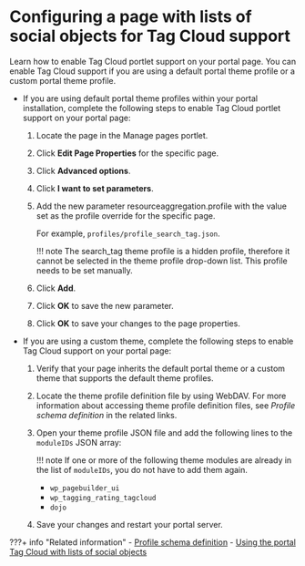 # Configuring a page with lists of social objects for Tag Cloud support

Learn how to enable Tag Cloud portlet support on your portal page. You can enable Tag Cloud support if you are using a default portal theme profile or a custom portal theme profile.

-   If you are using default portal theme profiles within your portal installation, complete the following steps to enable Tag Cloud portlet support on your portal page:

    1.  Locate the page in the Manage pages portlet.

    2.  Click **Edit Page Properties** for the specific page.

    3.  Click **Advanced options**.

    4.  Click **I want to set parameters**.

    5.  Add the new parameter resourceaggregation.profile with the value set as the profile override for the specific page.

        For example, `profiles/profile_search_tag.json`.

        !!! note
            The search\_tag theme profile is a hidden profile, therefore it cannot be selected in the theme profile drop-down list. This profile needs to be set manually.

    6.  Click **Add**.

    7.  Click **OK** to save the new parameter.

    8.  Click **OK** to save your changes to the page properties.

-   If you are using a custom theme, complete the following steps to enable Tag Cloud support on your portal page:

    1.  Verify that your page inherits the default portal theme or a custom theme that supports the default theme profiles.

    2.  Locate the theme profile definition file by using WebDAV. For more information about accessing theme profile definition files, see *Profile schema definition* in the related links.

    3.  Open your theme profile JSON file and add the following lines to the `moduleIDs` JSON array:

        !!! note 
            If one or more of the following theme modules are already in the list of `moduleIDs`, you do not have to add them again.

        -   `wp_pagebuilder_ui`
        -   `wp_tagging_rating_tagcloud`
        -   `dojo`
    4.  Save your changes and restart your portal server.




???+ info "Related information"
    - [Profile schema definition](../../themes_skins/the_module_framework/writing_module/themeopt_mod_pro_def.md)
    - [Using the portal Tag Cloud with lists of social objects](../working_with_social_objects/using_portal_tagcloud_with_social_objects/index.md)


